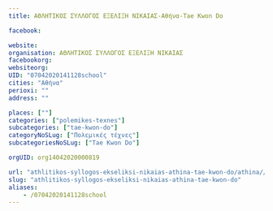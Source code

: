 ```yaml
---
title: ΑΘΛΗΤΙΚΟΣ ΣΥΛΛΟΓΟΣ ΕΞΕΛΙΞΗ ΝΙΚΑΙΑΣ-Αθήνα-Tae Kwon Do

facebook:

website:
organisation: ΑΘΛΗΤΙΚΟΣ ΣΥΛΛΟΓΟΣ ΕΞΕΛΙΞΗ ΝΙΚΑΙΑΣ
facebookorg:
websiteorg:
UID: "07042020141128school"
cities: "Αθήνα"
perioxi: ""
address: ""

places: [""]
categories: ["polemikes-texnes"]
subcategories: ["tae-kwon-do"]
categoryNoSLug: ["Πολεμικές τέχνες"]
subcategoriesNoSLug: ["Tae Kwon Do"]

orgUID: org14042020000819

url: "athlitikos-syllogos-ekseliksi-nikaias-athina-tae-kwon-do/athina//"
slug: "athlitikos-syllogos-ekseliksi-nikaias-athina-tae-kwon-do"
aliases:
    - /07042020141128school
---
```





